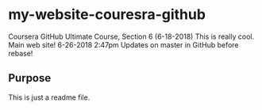 # my-website-couresra-github
Coursera GitHub Ultimate Course, Section 6   (6-18-2018)
This is really cool.
Main web site!
6-26-2018 2:47pm Updates on master in GitHub before rebase!

## Purpose

This is just a readme file.
